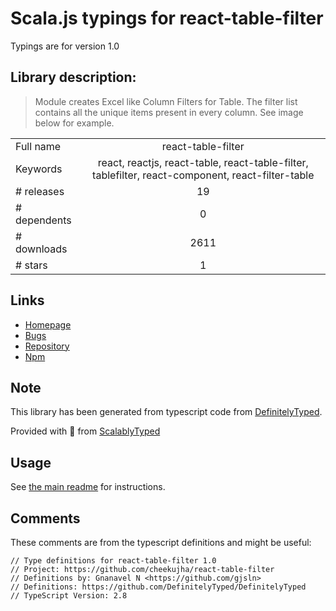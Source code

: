 
# Scala.js typings for react-table-filter

Typings are for version 1.0

## Library description:
> Module creates Excel like Column Filters for Table. The filter list contains all the unique items present in every column. See image below for example.

|                    |                 |
| ------------------ | :-------------: |
| Full name          | react-table-filter |
| Keywords           | react, reactjs, react-table, react-table-filter, tablefilter, react-component, react-filter-table |
| # releases         | 19 |
| # dependents       | 0 |
| # downloads        | 2611 |
| # stars            | 1 |

## Links
- [Homepage](https://github.com/cheekujha/react-table-filter#readme)
- [Bugs](https://github.com/cheekujha/react-table-filter/issues)
- [Repository](https://github.com/cheekujha/react-table-filter)
- [Npm](https://www.npmjs.com/package/react-table-filter)
    


## Note
This library has been generated from typescript code from [DefinitelyTyped](https://definitelytyped.org).

Provided with :purple_heart: from [ScalablyTyped](https://github.com/oyvindberg/ScalablyTyped)

## Usage
See [the main readme](../../readme.md) for instructions.

## Comments

These comments are from the typescript definitions and might be useful:
```
// Type definitions for react-table-filter 1.0
// Project: https://github.com/cheekujha/react-table-filter
// Definitions by: Gnanavel N <https://github.com/gjsln>
// Definitions: https://github.com/DefinitelyTyped/DefinitelyTyped
// TypeScript Version: 2.8

```

